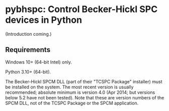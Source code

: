 <!--
This file is part of pybhspc
Copyright 2024 Board of Regents of the University of Wisconsin System
SPDX-License-Identifier: MIT
-->

# pybhspc: Control Becker-Hickl SPC devices in Python

(Introduction coming.)

## Requirements

Windows 10+ (64-bit Intel) only.

Python 3.10+ (64-bit).

The Becker-Hickl SPCM DLL (part of their "TCSPC Package" installer) must be
installed on the system. The most recent version is usually recommended;
absolute minimum is version 4.0 (Apr 2014; but versions below 5.2 have not been
tested). Note that these are version numbers of the SPCM DLL, not of the TCSPC
Package or the SPCM application.
